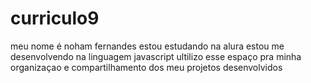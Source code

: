 # curriculo9
meu nome é noham fernandes
estou estudando na alura
estou me desenvolvendo na linguagem javascript
ultilizo esse espaço pra minha organizaçao e compartilhamento dos meu projetos desenvolvidos
